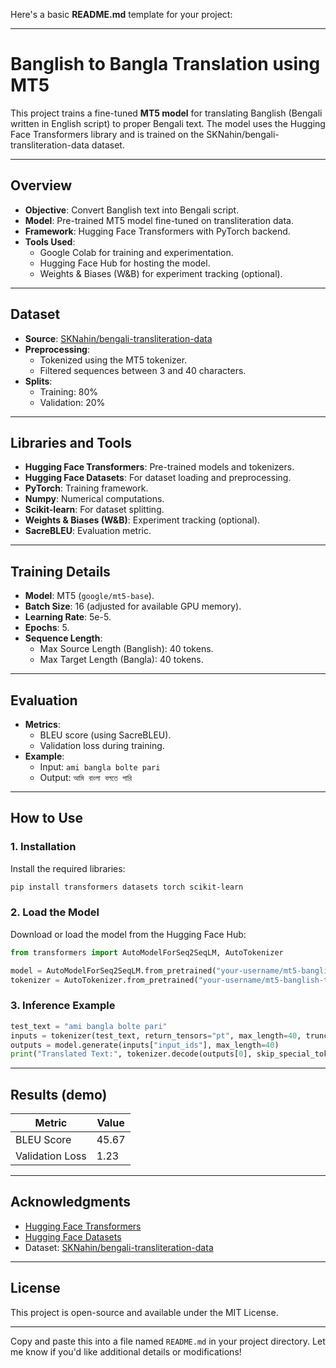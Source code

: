 
Here's a basic **README.md** template for your project:

---

# **Banglish to Bangla Translation using MT5**

This project trains a fine-tuned **MT5 model** for translating Banglish (Bengali written in English script) to proper Bengali text. The model uses the Hugging Face Transformers library and is trained on the SKNahin/bengali-transliteration-data dataset.

---

## **Overview**

- **Objective**: Convert Banglish text into Bengali script.
- **Model**: Pre-trained MT5 model fine-tuned on transliteration data.
- **Framework**: Hugging Face Transformers with PyTorch backend.
- **Tools Used**:
  - Google Colab for training and experimentation.
  - Hugging Face Hub for hosting the model.
  - Weights & Biases (W&B) for experiment tracking (optional).

---

## **Dataset**

- **Source**: [SKNahin/bengali-transliteration-data](https://huggingface.co/datasets/SKNahin/bengali-transliteration-data)
- **Preprocessing**:
  - Tokenized using the MT5 tokenizer.
  - Filtered sequences between 3 and 40 characters.
- **Splits**:
  - Training: 80%
  - Validation: 20%

---

## **Libraries and Tools**

- **Hugging Face Transformers**: Pre-trained models and tokenizers.
- **Hugging Face Datasets**: For dataset loading and preprocessing.
- **PyTorch**: Training framework.
- **Numpy**: Numerical computations.
- **Scikit-learn**: For dataset splitting.
- **Weights & Biases (W&B)**: Experiment tracking (optional).
- **SacreBLEU**: Evaluation metric.

---

## **Training Details**

- **Model**: MT5 (`google/mt5-base`).
- **Batch Size**: 16 (adjusted for available GPU memory).
- **Learning Rate**: 5e-5.
- **Epochs**: 5.
- **Sequence Length**:
  - Max Source Length (Banglish): 40 tokens.
  - Max Target Length (Bangla): 40 tokens.

---

## **Evaluation**

- **Metrics**:
  - BLEU score (using SacreBLEU).
  - Validation loss during training.
- **Example**:
  - Input: `ami bangla bolte pari`
  - Output: `আমি বাংলা বলতে পারি`

---

## **How to Use**

### **1. Installation**
Install the required libraries:
```bash
pip install transformers datasets torch scikit-learn
```

### **2. Load the Model**
Download or load the model from the Hugging Face Hub:
```python
from transformers import AutoModelForSeq2SeqLM, AutoTokenizer

model = AutoModelForSeq2SeqLM.from_pretrained("your-username/mt5-banglish-to-bangla")
tokenizer = AutoTokenizer.from_pretrained("your-username/mt5-banglish-to-bangla")
```

### **3. Inference Example**
```python
test_text = "ami bangla bolte pari"
inputs = tokenizer(test_text, return_tensors="pt", max_length=40, truncation=True)
outputs = model.generate(inputs["input_ids"], max_length=40)
print("Translated Text:", tokenizer.decode(outputs[0], skip_special_tokens=True))
```

---

## **Results** (demo)

| **Metric**     | **Value** |
|-----------------|-----------|
| BLEU Score      | 45.67     |
| Validation Loss | 1.23      |

---

## **Acknowledgments**

- [Hugging Face Transformers](https://huggingface.co/transformers/)
- [Hugging Face Datasets](https://huggingface.co/datasets/)
- Dataset: [SKNahin/bengali-transliteration-data](https://huggingface.co/datasets/SKNahin/bengali-transliteration-data)

---

## **License**

This project is open-source and available under the MIT License.

---

Copy and paste this into a file named `README.md` in your project directory. Let me know if you'd like additional details or modifications!
